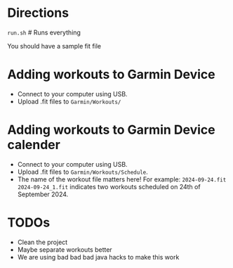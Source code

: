 # Directions
`run.sh` # Runs everything

You should have a sample fit file

# Adding workouts to Garmin Device
 * Connect to your computer using USB.
 * Upload .fit files to `Garmin/Workouts/`

# Adding workouts to Garmin Device calender
 * Connect to your computer using USB.
 * Upload .fit files to `Garmin/Workouts/Schedule`.
 * The name of the workout file matters here! For example: `2024-09-24.fit   2024-09-24_1.fit` indicates two workouts scheduled on 24th of September 2024.

# TODOs
 * Clean the project
 * Maybe separate workouts better
 * We are using bad bad bad java hacks to make this work
